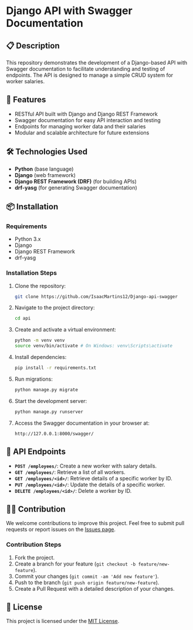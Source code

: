 # Django API with Swagger Documentation

## 📋 Description

This repository demonstrates the development of a Django-based API with Swagger documentation to facilitate understanding and testing of endpoints. The API is designed to manage a simple CRUD system for worker salaries.

## 🚀 Features

- RESTful API built with Django and Django REST Framework
- Swagger documentation for easy API interaction and testing
- Endpoints for managing worker data and their salaries
- Modular and scalable architecture for future extensions

## 🛠️ Technologies Used

- **Python** (base language)
- **Django** (web framework)
- **Django REST Framework (DRF)** (for building APIs)
- **drf-yasg** (for generating Swagger documentation)

## 📦 Installation

### Requirements

- Python 3.x
- Django
- Django REST Framework
- drf-yasg

### Installation Steps

1. Clone the repository:
    ```bash
    git clone https://github.com/IsaacMartins12/Django-api-swagger
    ```

2. Navigate to the project directory:
    ```bash
    cd api
    ```

3. Create and activate a virtual environment:
    ```bash
    python -m venv venv
    source venv/bin/activate # On Windows: venv\Scripts\activate
    ```

4. Install dependencies:
    ```bash
    pip install -r requirements.txt
    ```

5. Run migrations:
    ```bash
    python manage.py migrate
    ```

6. Start the development server:
    ```bash
    python manage.py runserver
    ```

7. Access the Swagger documentation in your browser at:
    ```
    http://127.0.0.1:8000/swagger/
    ```

## 📑 API Endpoints

- **`POST /employees/`**: Create a new worker with salary details.
- **`GET /employees/`**: Retrieve a list of all workers.
- **`GET /employees/<id>/`**: Retrieve details of a specific worker by ID.
- **`PUT /employees/<id>/`**: Update the details of a specific worker.
- **`DELETE /employees/<id>/`**: Delete a worker by ID.

## 🧑‍💻 Contribution

We welcome contributions to improve this project. Feel free to submit pull requests or report issues on the [Issues page](https://github.com/IsaacMartins12/Django-api-swagger/issues).

### Contribution Steps

1. Fork the project.
2. Create a branch for your feature (`git checkout -b feature/new-feature`).
3. Commit your changes (`git commit -am 'Add new feature'`).
4. Push to the branch (`git push origin feature/new-feature`).
5. Create a Pull Request with a detailed description of your changes.

## 📜 License

This project is licensed under the [MIT License](LICENSE).

